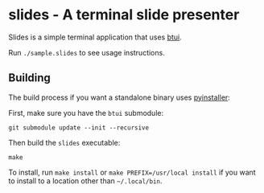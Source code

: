 # slides - A terminal slide presenter

Slides is a simple terminal application that uses [btui](https://github.com/bruce-hill/btui).

Run `./sample.slides` to see usage instructions.

## Building

The build process if you want a standalone binary uses [pyinstaller](https://pyinstaller.org):

First, make sure you have the `btui` submodule:
```
git submodule update --init --recursive
```

Then build the `slides` executable:

```
make
```

To install, run `make install` or `make PREFIX=/usr/local install` if you want
to install to a location other than `~/.local/bin`.
